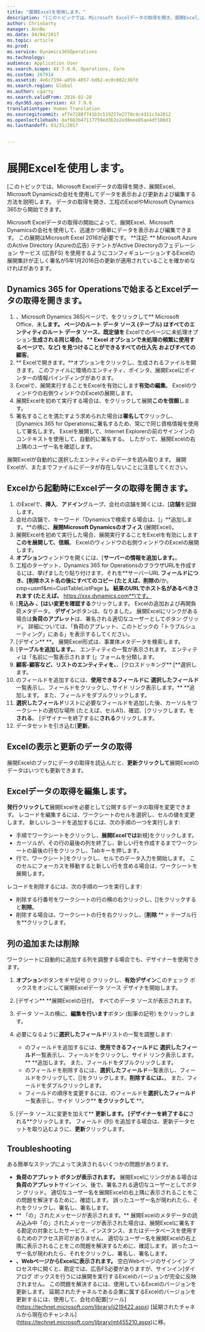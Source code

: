 ```yaml
---
title: "展開Excelを使用します。"
description: "[このトピックでは、Microsoft Excelデータの取得を開き、展開Excel、Microsoft Dynamicsの会社を使用してデータを表示および更新および編集する方法を説明します。 データの取得を開き、工程のExcelやMicrosoft Dynamics 365から開始できます。"
author: ChrisGarty
manager: AnnBe
ms.date: 04/04/2017
ms.topic: article
ms.prod: 
ms.service: Dynamics365Operations
ms.technology: 
audience: Application User
ms.search.scope: AX 7.0.0, Operations, Core
ms.custom: 267914
ms.assetid: 4e6c7194-a059-4057-bd62-ec0c802c36fd
ms.search.region: Global
ms.author: cgarty
ms.search.validFrom: 2016-02-28
ms.dyn365.ops.version: AX 7.0.0
translationtype: Human Translation
ms.sourcegitcommit: af7e7288f741b3c519227e2778c4c4311c3a2012
ms.openlocfilehash: 8af663b47117759ed3b2e2ed8eee85ae4df100d1
ms.lasthandoff: 03/31/2017


---
```


# <a name="use-the-excel-add-in"></a>展開Excelを使用します。

[このトピックでは、Microsoft Excelデータの取得を開き、展開Excel、Microsoft Dynamicsの会社を使用してデータを表示および更新および編集する方法を説明します。 データの取得を開き、工程のExcelやMicrosoft Dynamics 365から開始できます。

Microsoft Excelデータの取得の開始によって、展開Excel、Microsoft Dynamicsの会社を使用して、迅速かつ簡単にデータを表示および編集できます。 この展開はMicrosoft Excel 2016が必要です。 **注記: ** Microsoft AzureのActive Directory (Azureの広告) テナントがActive Directoryのフェデレーション サービス (広告FS) を使用するようにコンフィギュレーションするExcelの展開集計が正しく署名が5年1月2016日の更新が適用されていることを確かめなければがあります。

## <a name="open-entity-data-in-excel-when-you-start-from-dynamics-365-for-operations"></a>Dynamics 365 for Operationsで始まるとExcelデータの取得を開きます。
1.  、Microsoft Dynamics 365]ページで、をクリックして** Microsoft Office、未**します。 ページのルート データ ソース (テーブル) はすべてのエンティティのルート データ ソース、既定値を** Excelでのページに未処理オプション**生成される同じ場合。 ** Excel **オプションで未処理の頻繁に使用するページで、など) を見つけることができる**すべての仕入先** **およびすべての顧客**。
2.  ** Excelで開きます。**オプションをクリックし、生成されるファイルを開きます。 このファイルに環境のエンティティ、ポインタ、展開Excelにポインターの情報バインディングがあります。
3.  Excelで、展開実行することをExcelを有効にします**有効の編集**。 Excelのウィンドウの右側ウィンドウのExcelの展開します。
4.  展開Excelを初めて実行する場合は、をクリックして展開**このを信頼**します。
5.  署名することを満たすよう求められた場合は**署名して**クリックし、[Dynamics 365 for Operationsに署名するため、常にで同じ資格情報を使用して署名します。 Excelを展開して、Internet Explorerの前のサインインのコンテキストを使用して、自動的に署名する。 したがって、展開Excelの右上隅のユーザー名を確認します。

展開Excelが自動的に選択したエンティティのデータを読み取ります。 展開Excelが、またまでファイルにデータが存在しないことに注意してください。

## <a name="open-entity-data-in-excel-when-you-start-from-excel"></a>Excelから起動時にExcelデータの取得を開きます。
1.  のExcelで、**挿入**、**アドイン**グループ、会社の店舗を開くには、[**店舗**を記録します。
2.  会社の店舗で、キーワード「Dynamicsで検索する場合は、[」**追加します。**の横に、**展開Microsoft Dynamicsのオフィス** (展開Excel)。
3.  展開Excelを初めて実行した場合、展開実行することをExcelを有効にします**このを展開して、信頼**。 Excelのウィンドウの右側ウィンドウのExcelの展開します。
4.  **オプション**ウィンドウを開くには、[**サーバーの情報を追加します。**。
5.  工程のターゲット、Dynamics 365 for OperationsのブラウザURLを作成するには、挙げましたり貼り付けます、それを**サーバーURL **フィールドにつき、[削除ホスト名の後にすべてのコピー (たとえば、削除の**/か。cmp=usmf&mi=CustTableListPage **)。 結果のURLでホスト名があるべきされます (たとえば、** https://xxx.dynamics.com**)です。
6.  [**見込み** **、[はい変更を確認する**クリックします。 Excelの追加および再開負荷メタデータ。 **デザイン**ボタンは、なりました。 展開Excelにリンクがある場合は**負荷のアプレット**は、署名される適切なユーザーとしてボタン グリッド。 詳細については、「負荷のアプレット、このトピックの「トラブルシューティング」にある」を表示するしてください。
7.  [デザイン** **。 展開Excel形式は、事業体メタデータを検索します。
8.  [**テーブルを追加します。**。 エンティティの一覧が表示されます。 エンティティは「名前に一覧表示されます (」フォームを分類します。
9.  **顧客-顧客など、リストのエンティティを、**、[クロスドッキング** [**選択します。
10. のフィールドを追加するには、**使用できるフィールドに** **選択したフィールド**一覧表示し、フィールドをクリックし、サイド リンク表示します。** **追加します。 また、フィールドをダブルクリックします。
11. **選択したフィールド**リストに必要なフィールドを追加した後、カーソルをワークシートの適切な場所 (たとえば、セルA1)、確認、[クリックします。を**される**。 [デザイナーを終了するに**される**クリックします。
12. データセットを引き込む[**更新**。

## <a name="view-and-update-entity-data-in-excel"></a>Excelの表示と更新のデータの取得
展開Excelのブックにデータの取得を読込んだと、**更新クリックして**展開Excelのデータはいつでも更新できます。

## <a name="edit-entity-data-in-excel"></a>Excelデータの取得を編集します。
**発行クリックして**展開Excelを必要として公開するデータの取得を変更できます。 レコードを編集するには、ワークシートのセルを選択し、セルの値を変更します。 新しいレコードを追加するには、次の手順の一つを実行します:

-   手順でワークシートをクリックし、**展開Excelでは**新規]をクリックします。
-   カーソルが、その行の最後の列を終了し、新しい行を作成するまでワークシートの最後の行をクリックし、Tabキーを押します。
-   行で、ワークシート]をクリックし、セルでのデータ入力を開始します。 このセルにフォーカスを移動すると新しい行を含める場合は、ワークシートを展開します。

レコードを削除するには、次の手順の一つを実行します:

-   削除する行番号をワークシートの行の横の右クリックし、[]をクリックすると**削除**。
-   削除する場合は、ワークシートの行を右クリックし、[**削除** ** &gt; テーブル行を**クリックします。

## <a name="add-or-remove-columns"></a>列の追加または削除
ワークシートに自動的に追加する列を調整する場合でも、デザイナーを使用できます。

1.  **オプション**ボタンをギヤ記号 () クリックし、**有効デザイン**このチェック ボックスをオンにして展開Excelデータ ソース デザイナを開始します。
2.  [デザイン** **展開Excelの日付。 すべてのデータ ソースが表示されます。
3.  データ ソースの横に、**編集を行います**ボタン (鉛筆の記号) をクリックします。
4.  必要になるように**選択したフィールド**リストの一覧を調整します:
    -   のフィールドを追加するには、**使用できるフィールドに** **選択したフィールド**一覧表示し、フィールドをクリックし、サイド リンク表示します。** **追加します。 また、フィールドをダブルクリックします。
    -   のフィールドを削除するには、**選択したフィールド**一覧表示し、フィールドをクリックして、[]をクリックします。**削除するには、**。 また、フィールドをダブルクリックします。
    -   フィールドの順序を変更するには、のフィールドを**選択したフィールド**一覧表示し、サイド リンク** **をクリックして** **。

5.  [データ ソースに変更を加えて** **更新します。 [デザイナーを終了するに**される**クリックします。 フィールド (列) を追加する場合は、更新データセットを取り込むように、**更新**クリックします。

## <a name="httpspowerappsmicrosoftcomenustutorialsdataplatforminteractiveexceltroubleshootingtroubleshooting"></a>[](https://powerapps.microsoft.com/enus/tutorials/dataplatforminteractiveexcel/#troubleshooting)Troubleshooting
ある簡単なステップによって決済されるいくつかの問題があります。

-   **負荷のアプレット ボタンが表示されます。** 展開Excelにリンクがある場合は**負荷のアプレット**サインイン、後で、署名される適切なユーザーとしてボタン グリッド。 適切なユーザー名を展開Excelの右上隅に表示されることをこの問題を解決するために、確認します。 誤ったユーザー名が現われたら、それをクリックし、署名し、署名します。
-   ** 「の」されたメッセージが表示されます。** 展開Excelのメタデータの読み込み中「の」されたメッセージが表示された場合は、展開Excelに署名する勘定の対象としたサービス、インスタンス、またはデータベースを使用するためのアクセス許可がありません。 適切なユーザー名を展開Excelの右上隅に表示されることをこの問題を解決するために、確認します。 誤ったユーザー名が現われたら、それをクリックし、署名し、署名します。
-   **、WebページからExcelに表示されます。** 空白Webページのサインイン プロセス中に開くと、勘定では、広告FS必要がありますが、サインイン]ダイアログ ボックスを行うには展開を実行するExcelのバージョンが完全に反映されません。 この問題を解決するには、使用しているExcelのバージョンを更新します。 延期されたチャネルである企業に属するExcelのバージョンを更新するには、使用して、会社の配置[ツール] (https://technet.microsoft.com/library/jj219422.aspx) [延期されたチャネルから現在のチャンネル] (https://technet.microsoft.com/library/mt455210.aspx)に移。



